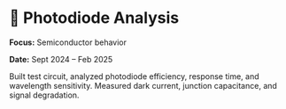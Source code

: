 # 🔬 Photodiode Analysis

**Focus:** Semiconductor behavior  

**Date:** Sept 2024 – Feb 2025  

Built test circuit, analyzed photodiode efficiency, response time, and wavelength sensitivity. Measured dark current, junction capacitance, and signal degradation.
